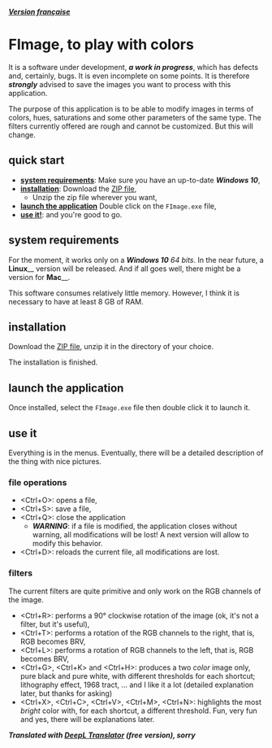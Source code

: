 ***[Version française](LISEZMOI.md)***

# FImage, to play with colors

It is a software under development, ***a work in progress***, which has defects and, certainly, bugs. It is even incomplete on some points. It is therefore ***strongly*** advised to save the images you want to process with this application.

The purpose of this application is to be able to modify images in terms of colors, hues, saturations and some other parameters of the same type. The filters currently offered are rough and cannot be customized. But this will change.

## quick start

- **[system requirements](#system-requirements)**: Make sure you have an up-to-date ***Windows 10***,
- [**installation**](#installation): Download the [ZIP file](https://bernardtatin.github.io/somefiles/FImage%20for%20net48.zip),
  - Unzip the zip file wherever you want,
- **[launch the application](#launch-the-application)** Double click on the `FImage.exe` file,
- **[use it!](#use-it)**: and you're good to go.

## system requirements

For the moment, it works only on a ***Windows 10*** *64 bits*. In the near future, a **Linux**__ version will be released. And if all goes well, there might be a version for **Mac**__.

This software consumes relatively little memory. However, I think it is necessary to have at least 8 GB of RAM.

## installation

Download the [ZIP file](https://bernardtatin.github.io/somefiles/FImage%20for%20net48.zip), unzip it in the directory of your choice.

The installation is finished.

## launch the application

Once installed, select the `FImage.exe` file then double click it to launch it.

## use it

Everything is in the menus. Eventually, there will be a detailed description of the thing with nice pictures.

### file operations

- <Ctrl+O>: opens a file,
- <Ctrl+S>: save a file,
- <Ctrl+Q>: close the application
  - ***WARNING***: if a file is modified, the application closes without warning, all modifications will be lost! A next version will allow to modify this behavior.
- <Ctrl+D>: reloads the current file, all modifications are lost.

### filters

The current filters are quite primitive and only work on the RGB channels of the image.

- <Ctrl+R>: performs a 90° clockwise rotation of the image (ok, it's not a filter, but it's useful),
- <Ctrl+T>: performs a rotation of the RGB channels to the right, that is, RGB becomes BRV,
- <Ctrl+L>: performs a rotation of RGB channels to the left, that is, RGB becomes BRV,
- <Ctrl+G>, <Ctrl+K> and <Ctrl+H>: produces a two *color* image only, pure black and pure white, with different thresholds for each shortcut; lithography effect, 1968 tract, ... and I like it a lot (detailed explanation later, but thanks for asking)
- <Ctrl+X>, <Ctrl+C>, <Ctrl+V>, <Ctrl+M>, <Ctrl+N>: highlights the most *bright* color with, for each shortcut, a different threshold. Fun, very fun and yes, there will be explanations later.

***Translated with [DeepL Translator](https://www.DeepL.com/Translator) (free version), sorry***
